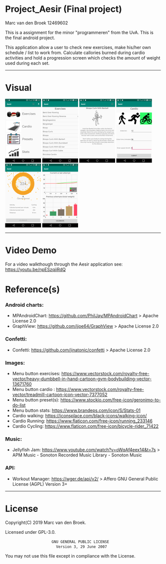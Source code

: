 # Project_Aesir (Final project)
Marc van den Broek 12469602

This is a assignment for the minor "programmeren" from the UvA. This is the final android project.  
  
This application allow a user to check new exercises, make his/her own schedule / list to work from. Calculate callories burned during cardio activities and hold a progression screen which checks the amount of weight used during each set.

***
# Visual
<img src="https://github.com/broekm006/Project_Aesir/blob/master/doc/main.png" height="20%" width="23%"/> <img src="https://github.com/broekm006/Project_Aesir/blob/master/doc/exercises.png" height="20%" width="23%"/> <img src="https://github.com/broekm006/Project_Aesir/blob/master/doc/specific.png" height="20%" width="23%"/> <img src="https://github.com/broekm006/Project_Aesir/blob/master/doc/cardio.png" height="20%" width="23%"/> <img src="https://github.com/broekm006/Project_Aesir/blob/master/doc/cardio%20results.png" height="20%" width="23%"/> <img src="https://github.com/broekm006/Project_Aesir/blob/master/doc/stats.png" height="20%" width="23%"/>


***
# Video Demo
For a video walkthough through the Aesir application see: https://youtu.be/npESzqjiRdQ

# Reference(s)
### Android charts:
* MPAndroidChart: https://github.com/PhilJay/MPAndroidChart > Apache License 2.0
* GraphView: https://github.com/jjoe64/GraphView > Apache License 2.0
  
### Confetti:
* Confetti: https://github.com/jinatonic/confetti > Apache License 2.0
  
### Images:
* Menu button exercises: https://www.vectorstock.com/royalty-free-vector/heavy-dumbbell-in-hand-cartoon-gym-bodybuilding-vector-13671760
* Menu button cardio : https://www.vectorstock.com/royalty-free-vector/treadmill-cartoon-icon-vector-7377052
* Menu button preset(s): https://www.stockio.com/free-icon/geronimo-to-do-list
* Menu button stats: https://www.brandeps.com/icon/S/Stats-01
* Cardio walking: https://iconsplace.com/black-icons/walking-icon/
* Cardio Running: https://www.flaticon.com/free-icon/running_233146
* Cardio Cycling: https://www.flaticon.com/free-icon/bicycle-rider_71422
  
### Music:
* Jellyfish Jam: https://www.youtube.com/watch?v=oWqAf4eex14&t=7s > APM Music - Sonoton Recorded Music Library - Sonoton Music
  
### API:
* Workout Manager: https://wger.de/api/v2/ > Affero GNU General Public License (AGPL) Version 3+
  
***

# License
Copyright(C) 2019 Marc van den Broek.

Licensed under GPL-3.0.
```
                     GNU GENERAL PUBLIC LICENSE
                       Version 3, 29 June 2007
```
 You may not use this file except in compliance with the License.
